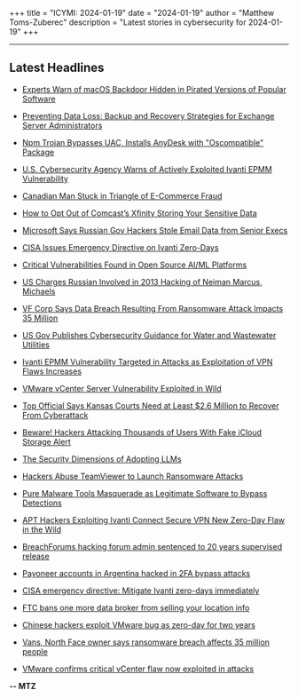+++
title = "ICYMI: 2024-01-19"
date = "2024-01-19"
author = "Matthew Toms-Zuberec"
description = "Latest stories in cybersecurity for 2024-01-19"
+++

---------------------------------------------------------------------------
## Latest Headlines
- [Experts Warn of macOS Backdoor Hidden in Pirated Versions of Popular Software](https://thehackernews.com/2024/01/experts-warn-of-macos-backdoor-hidden.html)

- [Preventing Data Loss: Backup and Recovery Strategies for Exchange Server Administrators](https://thehackernews.com/2024/01/preventing-data-loss-backup-and.html)

- [Npm Trojan Bypasses UAC, Installs AnyDesk with "Oscompatible" Package](https://thehackernews.com/2024/01/npm-trojan-bypasses-uac-installs.html)

- [U.S. Cybersecurity Agency Warns of Actively Exploited Ivanti EPMM Vulnerability](https://thehackernews.com/2024/01/us-cybersecurity-agency-warns-of.html)

- [Canadian Man Stuck in Triangle of E-Commerce Fraud](https://krebsonsecurity.com/2024/01/canadian-man-stuck-in-triangle-of-e-commerce-fraud/)

- [How to Opt Out of Comcast’s Xfinity Storing Your Sensitive Data](https://www.wired.com/story/comcast-xfinity-sensitive-data-opt-out/)

- [Microsoft Says Russian Gov Hackers Stole Email Data from Senior Execs](https://www.securityweek.com/microsoft-says-russian-gov-hackers-stole-email-data-from-senior-execs/)

- [CISA Issues Emergency Directive on Ivanti Zero-Days](https://www.securityweek.com/cisa-issues-emergency-directive-on-ivanti-zero-days/)

- [Critical Vulnerabilities Found in Open Source AI/ML Platforms](https://www.securityweek.com/critical-vulnerabilities-found-in-ai-ml-open-source-platforms/)

- [US Charges Russian Involved in 2013 Hacking of Neiman Marcus, Michaels](https://www.securityweek.com/us-charges-russian-involved-in-2013-hacking-of-neiman-marcus-michaels/)

- [VF Corp Says Data Breach Resulting From Ransomware Attack Impacts 35 Million](https://www.securityweek.com/vf-corp-says-data-breach-resulting-from-ransomware-attack-impacts-35-million/)

- [US Gov Publishes Cybersecurity Guidance for Water and Wastewater Utilities](https://www.securityweek.com/us-gov-publishes-cybersecurity-guidance-for-water-and-wastewater-utilities/)

- [Ivanti EPMM Vulnerability Targeted in Attacks as Exploitation of VPN Flaws Increases](https://www.securityweek.com/ivanti-epmm-vulnerability-targeted-in-attacks-as-exploitation-of-vpn-flaws-increases/)

- [VMware vCenter Server Vulnerability Exploited in Wild](https://www.securityweek.com/vmware-vcenter-server-vulnerability-exploited-in-wild/)

- [Top Official Says Kansas Courts Need at Least $2.6 Million to Recover From Cyberattack](https://www.securityweek.com/top-official-says-kansas-courts-need-at-least-2-6-million-to-recover-from-cyberattack/)

- [Beware! Hackers Attacking Thousands of Users With Fake iCloud Storage Alert](https://cybersecuritynews.com/fake-icloud-storage-alert/)

- [The Security Dimensions of Adopting LLMs](https://cybersecuritynews.com/security-dimensions-llm/)

- [Hackers Abuse TeamViewer to Launch Ransomware Attacks](https://cybersecuritynews.com/hackers-abuse-teamviewer/)

- [Pure Malware Tools Masquerade as Legitimate Software to Bypass Detections](https://cybersecuritynews.com/pure-malware-tools/)

- [APT Hackers Exploiting Ivanti Connect Secure VPN New Zero-Day Flaw in the Wild](https://cybersecuritynews.com/ivanti-connect-vpn-zero-day/)

- [BreachForums hacking forum admin sentenced to 20 years supervised release](https://www.bleepingcomputer.com/news/security/breachforums-hacking-forum-admin-sentenced-to-20-years-supervised-release/)

- [Payoneer accounts in Argentina hacked in 2FA bypass attacks](https://www.bleepingcomputer.com/news/security/payoneer-accounts-in-argentina-hacked-in-2fa-bypass-attacks/)

- [CISA emergency directive: Mitigate Ivanti zero-days immediately](https://www.bleepingcomputer.com/news/security/cisa-emergency-directive-mitigate-ivanti-zero-days-immediately/)

- [FTC bans one more data broker from selling your location info](https://www.bleepingcomputer.com/news/security/ftc-bans-one-more-data-broker-from-selling-your-location-info/)

- [Chinese hackers exploit VMware bug as zero-day for two years](https://www.bleepingcomputer.com/news/security/chinese-hackers-exploit-vmware-bug-as-zero-day-for-two-years/)

- [Vans, North Face owner says ransomware breach affects 35 million people](https://www.bleepingcomputer.com/news/security/vans-north-face-owner-says-ransomware-breach-affects-35-million-people/)

- [VMware confirms critical vCenter flaw now exploited in attacks](https://www.bleepingcomputer.com/news/security/vmware-confirms-critical-vcenter-flaw-now-exploited-in-attacks/)

**-- MTZ**